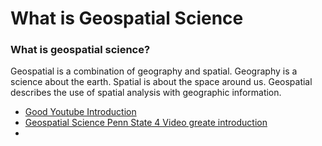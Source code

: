 # What is Geospatial Science

### What is geospatial science?
Geospatial is a combination of geography and spatial.  Geography is a science about the earth.  Spatial is about the space around us.  Geospatial describes the use of spatial analysis with geographic information.


* [Good Youtube Introduction](https://www.youtube.com/watch?v=6EsbHPpQQcw)
* [Geospatial Science Penn State 4 Video greate introduction](https://www.radford.edu/content/csat/home/geospatial-science/about.html)
*
